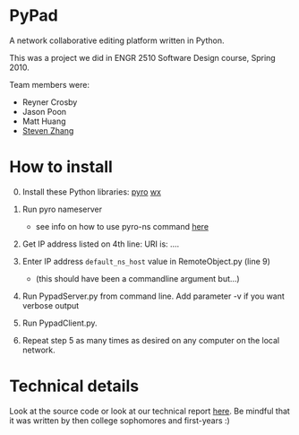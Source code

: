 # PyPad

A network collaborative editing platform written in Python.

This was a project we did in ENGR 2510 Software Design course, Spring 2010.

Team members were:

+ Reyner Crosby
+ Jason Poon
+ Matt Huang
+ [Steven Zhang](http://stevenzhang.com)

# How to install

0. Install these Python libraries: [pyro](http://www.xs4all.nl/~irmen/pyro3/download.html) 
	[wx](http://www.wxpython.org/download.php)
	
1. Run pyro nameserver 

	* see info on how to use pyro-ns command [here](http://pyro.sourceforge.net/manual/5-nameserver.html#cmds)

2. Get IP address listed on 4th line:  URI is: ....

3. Enter IP address `default_ns_host` value in RemoteObject.py (line 9)

	* (this should have been a commandline argument but...)

4. Run PypadServer.py from command line. Add parameter -v if you want verbose output

5. Run PypadClient.py.

6. Repeat step 5 as many times as desired on any computer on the local network.

# Technical details

Look at the source code or look at our technical report [here](http://www.stevenzhang.com/files/sd_pypad.pdf). Be mindful that it was written by then college sophomores and first-years :)
